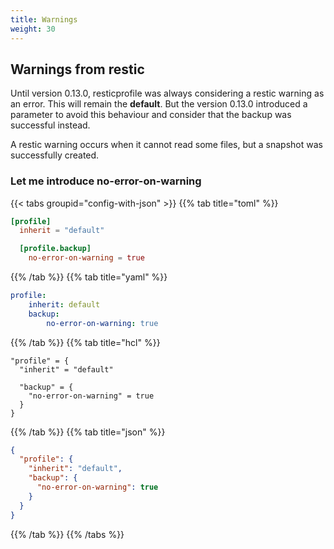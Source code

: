 ```yaml
---
title: Warnings
weight: 30
---
```


## Warnings from restic

Until version 0.13.0, resticprofile was always considering a restic warning as an error. This will remain the **default**.
But the version 0.13.0 introduced a parameter to avoid this behaviour and consider that the backup was successful instead.

A restic warning occurs when it cannot read some files, but a snapshot was successfully created.

### Let me introduce no-error-on-warning

{{< tabs groupid="config-with-json" >}}
{{% tab title="toml" %}}

```toml
[profile]
  inherit = "default"

  [profile.backup]
    no-error-on-warning = true

```

{{% /tab %}}
{{% tab title="yaml" %}}


```yaml
profile:
    inherit: default
    backup:
        no-error-on-warning: true
```

{{% /tab %}}
{{% tab title="hcl" %}}

```hcl
"profile" = {
  "inherit" = "default"

  "backup" = {
    "no-error-on-warning" = true
  }
}
```

{{% /tab %}}
{{% tab title="json" %}}

```json
{
  "profile": {
    "inherit": "default",
    "backup": {
      "no-error-on-warning": true
    }
  }
}
```

{{% /tab %}}
{{% /tabs %}}
